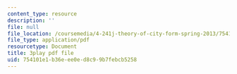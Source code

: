 ```yaml
---
content_type: resource
description: ''
file: null
file_location: /coursemedia/4-241j-theory-of-city-form-spring-2013/754101e1b36eee0ed8c99b7febcb5258_yv3PIJF1Uqc.pdf
file_type: application/pdf
resourcetype: Document
title: 3play pdf file
uid: 754101e1-b36e-ee0e-d8c9-9b7febcb5258
---
```

